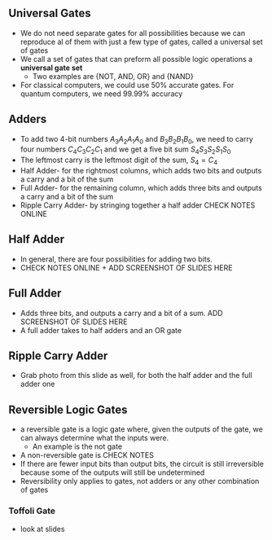 ## Universal Gates
- We do not need separate gates for all possibilities because we can reproduce al of them with just a few type of gates, called a universal set of gates
- We call a set of gates that can preform all possible logic operations a **universal gate set**
	- Two examples are {NOT, AND, OR} and {NAND}
- For classical computers, we could use 50% accurate gates. For quantum computers, we need 99.99% accuracy

## Adders
- To add two 4-bit numbers $A_3A_2A_1A_0$ and $B_3B_2B_1B_0$, we need to carry four numbers $C_{4}C_3C_2C_1$ and we get a five bit sum $S_{4}S_3S_2S_1S_0$
- The leftmost carry is the leftmost digit of the sum, $S_4=C_4$
- Half Adder- for the rightmost columns, which adds two bits and outputs a carry and a bit of the sum
- Full Adder- for the remaining column, which adds three bits and outputs a carry and a bit of the sum
- Ripple Carry Adder- by stringing together a half adder CHECK NOTES ONLINE

## Half Adder
- In general, there are four possibilities for adding two bits.
- CHECK NOTES ONLINE +  ADD SCREENSHOT OF SLIDES HERE  
## Full Adder
- Adds three bits, and outputs a carry and a bit of a sum. ADD SCREENSHOT OF SLIDES HERE
- A full adder takes to half adders and an OR gate

## Ripple Carry Adder
- Grab photo from this slide as well, for both the half adder and the full adder one

## Reversible Logic Gates
- a reversible gate is a logic gate where, given the outputs of the gate, we can always determine what the inputs were. 
	- An example is the not gate
- A non-reversible gate is CHECK NOTES
- If there are fewer input bits than output bits, the circuit is still irreversible because some of the outputs will still be undetermined
- Reversibility only applies to gates, not adders or any other combination of gates
### Toffoli Gate
- look at slides